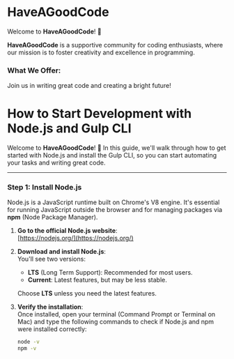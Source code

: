 # HaveAGoodCode

Welcome to **HaveAGoodCode**! 🚀

**HaveAGoodCode** is a supportive community for coding enthusiasts, where our mission is to foster creativity and excellence in programming. 

### What We Offer:

Join us in writing great code and creating a bright future!

# How to Start Development with Node.js and Gulp CLI

Welcome to **HaveAGoodCode**! 🚀 In this guide, we'll walk through how to get started with Node.js and install the Gulp CLI, so you can start automating your tasks and writing great code.

---

### Step 1: Install Node.js

Node.js is a JavaScript runtime built on Chrome's V8 engine. It's essential for running JavaScript outside the browser and for managing packages via **npm** (Node Package Manager).

1. **Go to the official Node.js website**:  
   [https://nodejs.org/](https://nodejs.org/)

2. **Download and install Node.js**:  
   You'll see two versions: 
   - **LTS** (Long Term Support): Recommended for most users.
   - **Current**: Latest features, but may be less stable.

   Choose **LTS** unless you need the latest features.

3. **Verify the installation**:  
   Once installed, open your terminal (Command Prompt or Terminal on Mac) and type the following commands to check if Node.js and npm were installed correctly:

   ```bash
   node -v
   npm -v
